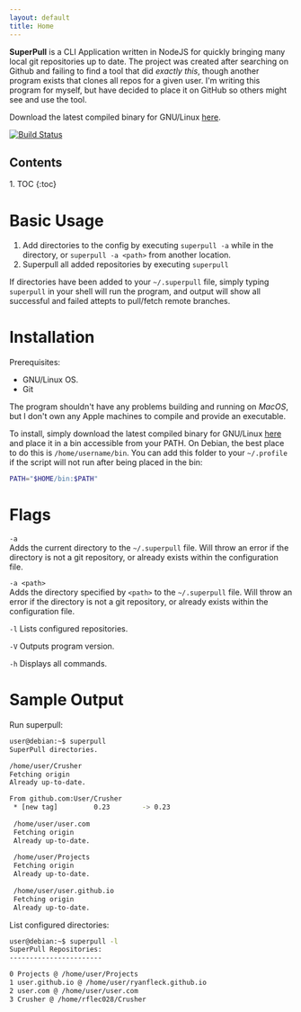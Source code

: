 ```yaml
---
layout: default
title: Home
---
```


**SuperPull** is a CLI Application written in NodeJS for quickly bringing many local git repositories up to date. The project was created after searching on Github and failing to find a tool that did *exactly this*, though another program exists that clones all repos for a given user. I'm writing this program for myself, but have decided to place it on GitHub so others might see and use the tool.

Download the latest compiled binary for GNU/Linux [here](https://github.com/RyanFleck/SuperPull/releases/latest). 

[![Build Status](https://travis-ci.com/RyanFleck/SuperPull.svg?branch=master)](https://travis-ci.com/RyanFleck/SuperPull)

<h2>Contents</h2>
1. TOC
{:toc}

# Basic Usage

1. Add directories to the config by executing `superpull -a` while in the directory, or `superpull -a <path>` from another location.
2. Superpull all added repositories by executing `superpull`

If directories have been added to your `~/.superpull` file, simply typing `superpull` in your shell will run the program, and output will show all successful and failed attepts to pull/fetch remote branches.

# Installation

Prerequisites:

- GNU/Linux OS.
- Git

The program shouldn't have any problems building and running on *MacOS*, but I don't own any Apple machines to compile and provide an executable.

To install, simply download the latest compiled binary for GNU/Linux [here](https://github.com/RyanFleck/SuperPull/releases/latest) and place it in a bin accessible from your PATH. On Debian, the best place to do this is `/home/username/bin`. You can add this folder to your `~/.profile` if the script will not run after being placed in the bin:

```sh
PATH="$HOME/bin:$PATH"
```

# Flags

`-a`  
Adds the current directory to the `~/.superpull` file. Will throw an error if the directory is not a git repository, or already exists within the configuration file.

`-a <path>`  
Adds the directory specified by `<path>` to the `~/.superpull` file. Will throw an error if the directory is not a git repository, or already exists within the configuration file.

`-l` Lists configured repositories.

`-V` Outputs program version.

`-h` Displays all commands.

# Sample Output

Run superpull:

```sh
user@debian:~$ superpull
SuperPull directories.

/home/user/Crusher
Fetching origin
Already up-to-date.

From github.com:User/Crusher
 * [new tag]         0.23        -> 0.23
 
 /home/user/user.com
 Fetching origin
 Already up-to-date.
 
 /home/user/Projects
 Fetching origin
 Already up-to-date.
 
 /home/user/user.github.io
 Fetching origin
 Already up-to-date.
```

List configured directories:

```sh
user@debian:~$ superpull -l
SuperPull Repositories:
-----------------------

0 Projects @ /home/user/Projects
1 user.github.io @ /home/user/ryanfleck.github.io
2 user.com @ /home/user/user.com
3 Crusher @ /home/rflec028/Crusher
```
